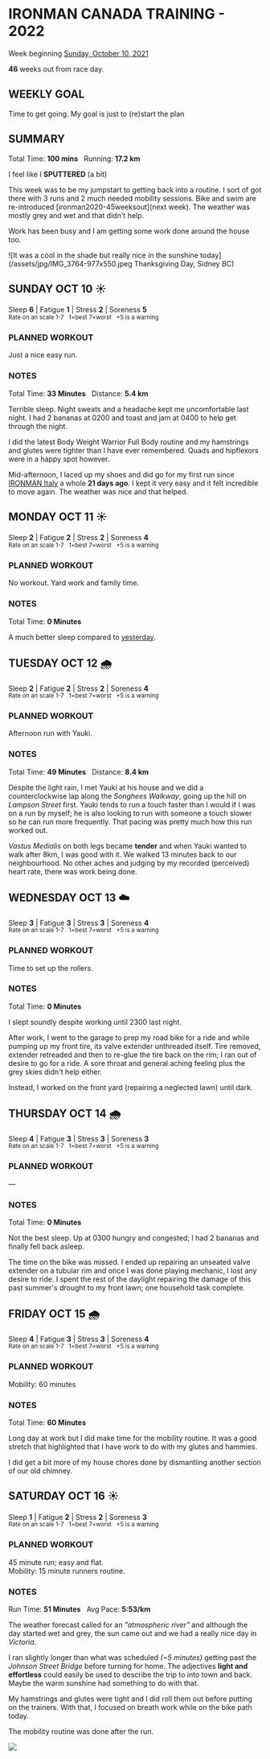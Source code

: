 # IRONMAN CANADA TRAINING - 2022
Week beginning [Sunday, October 10, 2021](javascript:flick('sun');)

**46** weeks out from race day.

## WEEKLY GOAL
Time to get going.  My goal is just to (re)start the plan

## SUMMARY
Total Time: **100 mins** &nbsp; Running: **17.2 km**

I feel like I **SPUTTERED** (a bit)

This week was to be my jumpstart to getting back into a routine.  I sort of got there with 3 runs and 2 much needed mobility sessions.  Bike and swim are re-introduced [ironman2020-45weeksout](next week).  The weather was mostly grey and wet and that didn't help.

Work has been busy and I am getting some work done around the house too.

![It was a cool in the shade but really nice in the sunshine today](/assets/jpg/IMG_3764-977x550.jpeg Thanksgiving Day, Sidney BC)

## SUNDAY OCT 10 ☀️
Sleep **6** | Fatigue **1** | Stress **2** | Soreness **5**
<sup><br />Rate on an scale 1-7 &nbsp; 1=best 7=worst &nbsp; +5 is a warning</sup>

### PLANNED WORKOUT
Just a nice easy run.

### NOTES
Total Time: **33 Minutes** &nbsp; Distance: **5.4 km**

Terrible sleep.  Night sweats and a headache kept me uncomfortable last night.  I had 2 bananas at 0200 and toast and jam at 0400 to help get through the night.

I did the latest  Body Weight Warrior Full Body routine and my hamstrings and glutes were tighter than I have ever remembered.  Quads and hipflexors were in a happy spot however.

Mid-afternoon, I laced up my shoes and did go for my first run since [IRONMAN Italy](/racereports/2021-ironman-italy-emilia-romagna) a whole **21 days ago**.   I kept it very easy and it felt incredible to move again.  The weather was nice and that helped.

<!---->
## MONDAY OCT 11 ☀️ 
Sleep **2** | Fatigue **2** | Stress **2** | Soreness **4**
<sup><br />Rate on an scale 1-7 &nbsp; 1=best 7=worst &nbsp; +5 is a warning</sup>

### PLANNED WORKOUT
No workout.  Yard work and family time. 

### NOTES
Total Time: **0 Minutes**

A much better sleep compared to [yesterday](javascript:flick('sun');). 

<!---->
## TUESDAY OCT 12 🌧
Sleep **2** | Fatigue **2** | Stress **2** | Soreness **4**
<sup><br />Rate on an scale 1-7 &nbsp; 1=best 7=worst &nbsp; +5 is a warning</sup>

### PLANNED WORKOUT
Afternoon run with Yauki.  

### NOTES
Total Time: **49 Minutes** &nbsp; Distance: **8.4 km**

Despite the light rain, I met Yauki at his house and we did a counterclockwise lap along the _Songhees Walkway_, going up the hill on _Lampson Street_ first.  Yauki tends to run a touch faster than I would if I was on a run by myself; he is also looking to run with someone a touch slower so he can run more frequently.  That pacing was pretty much how this run worked out.

_Vastus Medialis_ on both legs became **tender** and when Yauki wanted to walk after 8km, I was good with it.  We walked 13 minutes back to our neighbourhood.   No other aches and judging by my recorded (perceived) heart rate, there was work being done.  

<!---->
## WEDNESDAY OCT 13 ☁️
Sleep **3** | Fatigue **3** | Stress **3** | Soreness **4**
<sup><br />Rate on an scale 1-7 &nbsp; 1=best 7=worst &nbsp; +5 is a warning</sup>

### PLANNED WORKOUT
Time to set up the rollers.

### NOTES
Total Time: **0 Minutes**

I slept soundly despite working until 2300 last night.

After work, I went to the garage to prep my road bike for a ride and while pumping up my front tire, its valve extender unthreaded itself.  Tire removed, extender retreaded and then to re-glue the tire back on the rim; I ran out of desire to go for a ride.  A sore throat and general aching feeling plus the grey skies didn't help either.

Instead, I worked on the front yard (repairing a neglected lawn) until dark.

<!---->
## THURSDAY OCT 14 🌧
Sleep **4** | Fatigue **3** | Stress **3** | Soreness **3**
<sup><br />Rate on an scale 1-7 &nbsp; 1=best 7=worst &nbsp; +5 is a warning</sup>

### PLANNED WORKOUT
&mdash;  

### NOTES
Total Time: **0 Minutes**

Not the best sleep.  Up at 0300 hungry and congested; I had 2 bananas and finally fell back asleep.

The time on the bike was missed.  I ended up repairing an unseated valve extender on a tubular rim and once I was done playing mechanic, I lost any desire to ride.  I spent the rest of the daylight repairing the damage of this past summer's drought to my front lawn; one household task complete.

<!---->
## FRIDAY OCT 15 🌧
Sleep **4** | Fatigue **3** | Stress **3** | Soreness **4**
<sup><br />Rate on an scale 1-7 &nbsp; 1=best 7=worst &nbsp; +5 is a warning</sup>

### PLANNED WORKOUT
Mobility: 60 minutes  

### NOTES
Total Time: **60 Minutes**

Long day at work but I did make time for the mobility routine.  It was a good stretch that highlighted that I have work to do with my glutes and hammies.

I did get a bit more of my house chores done by dismantling another section of our old chimney.
<!---->
## SATURDAY OCT 16 ☀️
Sleep **1** | Fatigue **2** | Stress **2** | Soreness **3**
<sup><br />Rate on an scale 1-7 &nbsp; 1=best 7=worst &nbsp; +5 is a warning</sup>

### PLANNED WORKOUT
45 minute run; easy and flat.  
Mobility: 15 minute runners routine.

### NOTES
Run Time: **51	 Minutes**  &nbsp; Avg Pace: **5:53/km**

The weather forecast called for an _"atmospheric river"_ and although the day started wet and grey, the sun came out and we had a really nice day in _Victoria_.

I ran slightly longer than what was scheduled _(~5 minutes)_ getting past the _Johnson Street Bridge_ before turning for home.  The adjectives **light and effortless** could easily be used to describe the trip to into town and back.  Maybe the warm sunshine had something to do with that.
<!---->
My hamstrings and glutes were tight and I did roll them out before putting on the trainers.  With that, I focused on breath work while on the bike path today.

The mobility routine was done after the run.

![](/assets/jpg/image.jpeg)